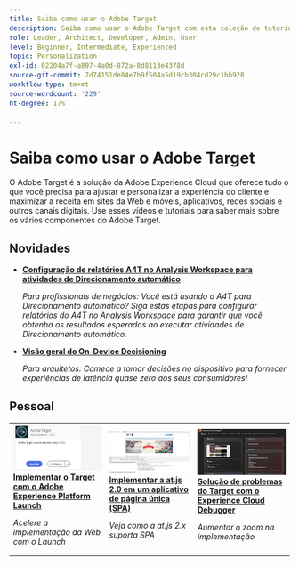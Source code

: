 ```yaml
---
title: Saiba como usar o Adobe Target
description: Saiba como usar o Adobe Target com esta coleção de tutoriais e vídeos que abrangem todos os seus componentes. Use o poder do Adobe Target de forma eficaz.
role: Leader, Architect, Developer, Admin, User
level: Beginner, Intermediate, Experienced
topic: Personalization
exl-id: 02204a7f-a897-4a0d-872a-8d8113e4378d
source-git-commit: 7d74151de84e7b9f504a5d19cb304cd29c1bb928
workflow-type: tm+mt
source-wordcount: '229'
ht-degree: 17%

---
```


# Saiba como usar o Adobe Target

O Adobe Target é a solução da Adobe Experience Cloud que oferece tudo o que você precisa para ajustar e personalizar a experiência do cliente e maximizar a receita em sites da Web e móveis, aplicativos, redes sociais e outros canais digitais. Use esses vídeos e tutoriais para saber mais sobre os vários componentes do Adobe Target.

<div id="whats-new-section">

## Novidades

* **[Configuração de relatórios A4T no Analysis Workspace para atividades de Direcionamento automático](integrations/set-up-a4t-reports-in-analysis-workspace-for-auto-target-activities.md)**

   *Para profissionais de negócios: Você está usando o A4T para Direcionamento automático? Siga estas etapas para configurar relatórios do A4T no Analysis Workspace para garantir que você obtenha os resultados esperados ao executar atividades de Direcionamento automático.*
* **[Visão geral do On-Device Decisioning](implementation/on-device-decisioning-overview.md)**

   *Para arquitetos: Comece a tomar decisões no dispositivo para fornecer experiências de latência quase zero aos seus consumidores!*
<!-- * **[Use the Recommendations API (Tutorial)](recommendations-api-tutorial/recs-api-overview.md)**
    *For developers: Get hands-on practice using the [!DNL Recommendations] APIs to configure and manage [!DNL Recommendations] catalogs and custom criteria, and more.*-->

<!--* **[Implement Adobe Target with Adobe Mobile Services SDK v4 for Android (Tutorial)](mobile-v4/overview.md)**
    *For developers who are already using Adobe Mobile Services SDK v4: learn how to start personalizing app experiences with Adobe Target. These steps are provided as legacy user support.*<!-- Concepts learned here are also applicable to Adobe Experience Platform Mobile SDK (v5).-->

<!--* **[Use Recommendations Offers (Video)](recommendations/use-recommendations-offers.md)**
    *For all Target Users: Learn how to use product recommendations in A/B and Experience Targeting Activities.*-->

<!--
* **[Create a Recommendations Activity (Video)](recommendations/create-a-recommendations-activity.md)**
    <br>
    *Recommend products to your customers at scale with this Premium feature.* -->


</div>

<div id="recs-overview-body-1"></div>
<div id="recs-overview-body-2"></div>
<div id="recs-overview-body-3"></div>
<div id="recs-overview-body-4"></div>
<div id="recs-overview-body-5"></div>
<div id="recs-overview-body-6"></div>

<div id="staff-picks-section">

## Pessoal

<table>
<tr>
  <td>
    <a href="https://experienceleague.adobe.com/docs/launch-learn/implementing-in-websites-with-launch/implement-solutions/target.html?lang=en">
      <img alt="Implementar o Target com o Adobe Experience Platform Launch" src="assets/launch_referencearchitectureguides.png" />
    </a>
    <div>
      <a href="https://experienceleague.adobe.com/docs/launch-learn/implementing-in-websites-with-launch/implement-solutions/target.html?lang=en">
    <strong>Implementar o Target com o Adobe Experience Platform Launch</strong>
    </a>
    </div>
    <p>
    <em>Acelere a implementação da Web com o Launch</em>
    <p>
  </td>
  <td>
    <a href="implementation/implement-atjs-20-in-a-single-page-application.md">
      <img alt="Implementar a at.js 2.0 em um aplicativo de página única (SPA)" src="assets/implementing_adobetargetsatjs20inasinglepageapplicationspa.png" />
    </a>
    <div>
      <a href="implementation/implement-atjs-20-in-a-single-page-application.md">
    <strong>Implementar a at.js 2.0 em um aplicativo de página única (SPA)</strong>
    </a>
    </div>
    <p>
    <em>Veja como a at.js 2.x suporta SPA</em>
    <p>
  </td>
  <td>
    <a href="troubleshooting/troubleshoot-with-the-experience-cloud-debugger.md">
      <img alt="Solução de problemas do Target com o Experience Cloud Debugger" src="assets/using_the_experienceclouddebuggerwithadobetarget.png" />
    </a>
    <div>
      <a href="troubleshooting/troubleshoot-with-the-experience-cloud-debugger.md">
    <strong>Solução de problemas do Target com o Experience Cloud Debugger</strong>
    </a>
    </div>
    <p>
    <em>Aumentar o zoom na implementação</em>
    <p>
  </td>
</tr>
</table>
</div>
